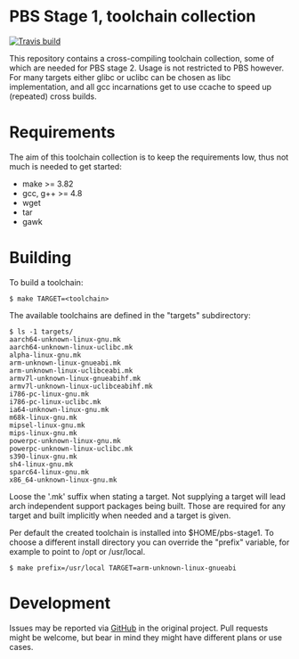 PBS Stage 1, toolchain collection
=================================
[![Travis build][travis-badge]][travis]

This repository contains a cross-compiling toolchain collection, some of which
are needed for PBS stage 2. Usage is not restricted to PBS however. For many
targets either glibc or uclibc can be chosen as libc implementation, and all gcc
incarnations get to use ccache to speed up (repeated) cross builds.

Requirements
============

The aim of this toolchain collection is to keep the requirements low, thus not
much is needed to get started:

- make >= 3.82
- gcc, g++ >= 4.8
- wget
- tar
- gawk

Building
========

To build a toolchain:

	$ make TARGET=<toolchain>

The available toolchains are defined in the "targets" subdirectory:

	$ ls -1 targets/
	aarch64-unknown-linux-gnu.mk
	aarch64-unknown-linux-uclibc.mk
	alpha-linux-gnu.mk
	arm-unknown-linux-gnueabi.mk
	arm-unknown-linux-uclibceabi.mk
	armv7l-unknown-linux-gnueabihf.mk
	armv7l-unknown-linux-uclibceabihf.mk
	i786-pc-linux-gnu.mk
	i786-pc-linux-uclibc.mk
	ia64-unknown-linux-gnu.mk
	m68k-linux-gnu.mk
	mipsel-linux-gnu.mk
	mips-linux-gnu.mk
	powerpc-unknown-linux-gnu.mk
	powerpc-unknown-linux-uclibc.mk
	s390-linux-gnu.mk
	sh4-linux-gnu.mk
	sparc64-linux-gnu.mk
	x86_64-unknown-linux-gnu.mk

Loose the '.mk' suffix when stating a target. Not supplying a target will lead
arch independent support packages being built. Those are required for any target
and built implicitly when needed and a target is given.

Per default the created toolchain is installed into $HOME/pbs-stage1. To
choose a different install directory you can override the "prefix" variable,
for example to point to /opt or /usr/local.

	$ make prefix=/usr/local TARGET=arm-unknown-linux-gnueabi

Development
===========

Issues may be reported via [GitHub][bugs-github] in the original project. Pull
requests might be welcome, but bear in mind they might have different plans or
use cases.

  [bugs-github]: https://github.com/avionic-design/pbs-stage1/issues
  [travis]: https://travis-ci.org/the-42/pbs-stage1
  [travis-badge]: https://travis-ci.org/the-42/pbs-stage1.svg?branch=master
